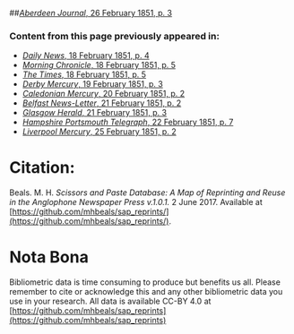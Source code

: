 ##[*Aberdeen Journal*, 26 February 1851, p. 3](https://mhbeals.github.io/sap_html/Aberdeen-Journal/Aberdeen-Journal-26-February-1851-p-3)

### Content from this page previously appeared in:
+ [*Daily News*, 18 February 1851, p. 4](https://mhbeals.github.io/sap_html/Daily-News/Daily-News-18-February-1851-p-4)
+ [*Morning Chronicle*, 18 February 1851, p. 5](https://mhbeals.github.io/sap_html/Morning-Chronicle/Morning-Chronicle-18-February-1851-p-5)
+ [*The Times*, 18 February 1851, p. 5](https://mhbeals.github.io/sap_html/The-Times/The-Times-18-February-1851-p-5)
+ [*Derby Mercury*, 19 February 1851, p. 3](https://mhbeals.github.io/sap_html/Derby-Mercury/Derby-Mercury-19-February-1851-p-3)
+ [*Caledonian Mercury*, 20 February 1851, p. 2](https://mhbeals.github.io/sap_html/Caledonian-Mercury/Caledonian-Mercury-20-February-1851-p-2)
+ [*Belfast News-Letter*, 21 February 1851, p. 2](https://mhbeals.github.io/sap_html/Belfast-News-Letter/Belfast-News-Letter-21-February-1851-p-2)
+ [*Glasgow Herald*, 21 February 1851, p. 3](https://mhbeals.github.io/sap_html/Glasgow-Herald/Glasgow-Herald-21-February-1851-p-3)
+ [*Hampshire Portsmouth Telegraph*, 22 February 1851, p. 7](https://mhbeals.github.io/sap_html/Hampshire-Portsmouth-Telegraph/Hampshire-Portsmouth-Telegraph-22-February-1851-p-7)
+ [*Liverpool Mercury*, 25 February 1851, p. 2](https://mhbeals.github.io/sap_html/Liverpool-Mercury/Liverpool-Mercury-25-February-1851-p-2)
                    
# Citation: 

Beals. M. H. *Scissors and Paste Database: A Map of Reprinting and Reuse in the Anglophone Newspaper Press v.1.0.1.* 2 June 2017. Available at [https://github.com/mhbeals/sap_reprints/](https://github.com/mhbeals/sap_reprints/). 
                    
# Nota Bona

Bibliometric data is time consuming to produce but benefits us all. Please remember to cite or acknowledge this and any other bibliometric data you use in your research. All data is available CC-BY 4.0 at [https://github.com/mhbeals/sap_reprints](https://github.com/mhbeals/sap_reprints)